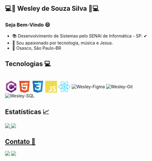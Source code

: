 ## 💻🎹 Wesley de Souza Silva 🎹💻

###
### Seja Bem-Vindo 😄


 - 📚 Desenvolvimento de Sistemas pelo SENAI de Informática - SP. ✔
 - 👦 Sou apaixonado por tecnologia, música e Jesus.
 - 📌 Osasco, São Paulo-BR

##  Tecnologias 💻
<div style="display: inline_block"><br>
  <img align="center" alt="Wesley-Csharp" height="40" width="40" src="https://raw.githubusercontent.com/devicons/devicon/master/icons/csharp/csharp-original.svg">
  <img align="center" alt="Wesley-HTML" height="40" width="40" src="https://raw.githubusercontent.com/devicons/devicon/master/icons/html5/html5-original.svg">
  <img align="center" alt="Wesley-CSS" height="40" width="40" src="https://raw.githubusercontent.com/devicons/devicon/master/icons/css3/css3-original.svg">
  <img align="center" alt="Wesley-Js" height="40" width="40" src="https://raw.githubusercontent.com/devicons/devicon/master/icons/javascript/javascript-plain.svg">
  <img align="center" alt="Wesley-React" height="40" width="40" src="https://raw.githubusercontent.com/devicons/devicon/master/icons/react/react-original.svg">
  <img align="center" alt="Wesley-Figma" height="40" width="40" src="https://www.vectorlogo.zone/logos/figma/figma-icon.svg">
  <img align="center" alt="Wesley-Git" height="40" width="40" src="https://www.vectorlogo.zone/logos/git-scm/git-scm-icon.svg">
  <img align="center" alt="Wesley-SQL" height="40" width="40" src="https://www.svgrepo.com/show/331760/sql-database-generic.svg">
</div>

## Estatísticas 📈
<div>
  <a href="https://github.com/wesleysouzakeys">
  <img height="180em" src="https://github-readme-stats.vercel.app/api?username=wesleysouzakeys&show_icons=true&theme=github_dark&include_all_commits=true&count_private=true"/>
  <img height="180em" src="https://github-readme-stats.vercel.app/api/top-langs/?username=wesleysouzakeys&layout=compact&langs_count=7&theme=github_dark"/>
</div>

  
  ## Contato 📌
  
<div>
  <a href="https://www.linkedin.com/in/wesleydesouza" target="_blank"><img src="https://img.shields.io/badge/-LinkedIn-%230077B5?style=for-the-badge&logo=linkedin&logoColor=white" target="_blank"></a>
  <a href = "mailto:wmixgamer@gmail.com"><img src="https://img.shields.io/badge/-Gmail-%23333?style=for-the-badge&logo=gmail&logoColor=white" target="_blank"></a>
</div>
